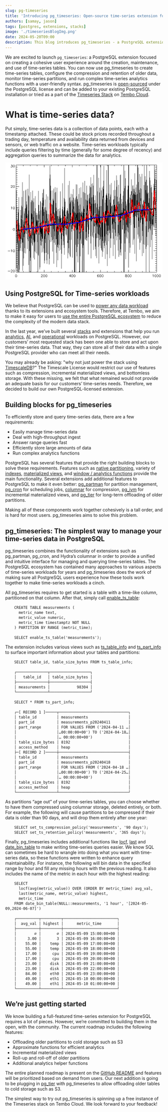 ```yaml
---
slug: pg-timeseries
title: 'Introducing pg_timeseries: Open-source time-series extension for PostgreSQL'
authors: [samay, jason]
tags: [postgres, extensions, stacks]
image: './timeseriesBlogImg.png'
date: 2024-05-20T09:00
description: This blog introduces pg_timeseries - a PostgreSQL extension focused on creating a cohesive user experience around the creation, maintenance, and use of time-series tables.
---
```


We are excited to launch `pg_timeseries`: a PostgreSQL extension focused on creating a cohesive user experience around the creation, maintenance, and use of time-series tables. You can now use pg_timeseries to create time-series tables, configure the compression and retention of older data, monitor time-series partitions, and run complex time-series analytics functions with a user-friendly syntax. pg_timeseries is [open-sourced](https://github.com/tembo-io/pg_timeseries) under the PostgreSQL license and can be added to your existing PostgreSQL installation or tried as a part of the [Timeseries Stack](https://tembo.io/docs/product/stacks/analytical/timeseries) on [Tembo Cloud](https://cloud.tembo.io/).


# What is time-series data?

Put simply, time-series data is a collection of data points, each with a timestamp attached. These could be stock prices recorded throughout a trading day, temperature and availability data returned from devices and sensors, or web traffic on a website. Time-series workloads typically include queries filtering by time (generally for some degree of recency) and aggregation queries to summarize the data for analytics.

![time-series](./ts-wiki.png 'time-series')


## Using PostgreSQL for Time-series workloads

We believe that PostgreSQL can be used to [power any data workload](https://tembo.io/blog/tembo-manifesto) thanks to its extensions and ecosystem tools. Therefore, at Tembo, we aim to make it easy for users to [use the entire PostgreSQL ecosystem](https://tembo.io/blog/ga) to reduce the complexity of the modern data stack.

In the last year, we’ve built several [stacks](https://tembo.io/docs/product/stacks/intro-to-stacks) and extensions that help you run [analytics](https://tembo.io/docs/product/stacks/analytical/data-warehouse), [AI](https://tembo.io/docs/product/stacks/ai/vectordb/getting-started), and [operational](https://tembo.io/docs/product/stacks/transactional/oltp) workloads on PostgreSQL. However, our customers’ most requested stack has been one able to store and act upon their time-series data. That way, they can store all of their data with a single PostgreSQL provider who can meet all their needs.

You may already be asking: "why not just power the stack using [TimescaleDB](https://github.com/timescale/timescaledb)?" The Timescale License would restrict our use of features such as compression, incremental materialized views, and bottomless storage. With these missing, we felt that what remained would not provide an adequate basis for our customers’ time-series needs. Therefore, we decided to build our own PostgreSQL-licensed extension.


## Building blocks for pg_timeseries

To efficiently store and query time-series data, there are a few requirements:

* Easily manage time-series data
* Deal with high-throughput ingest
* Answer range queries fast
* Efficiently store large amounts of data
* Run complex analytics functions

PostgreSQL has several features that provide the right building blocks to solve these requirements. Features such as [native partitioning](https://www.postgresql.org/docs/current/ddl-partitioning.html), variety of [indexes](https://www.postgresql.org/docs/current/indexes.html), [materialized views](https://www.postgresql.org/docs/current/rules-materializedviews.html), and [window / analytics functions](https://www.postgresql.org/docs/current/tutorial-window.html) provide the main functionality. Several extensions add additional features to PostgreSQL to make it even better: [pg_partman](https://github.com/pgpartman/pg_partman) for partition management, [pg_cron](https://github.com/citusdata/pg_cron) for scheduling jobs, [columnar](https://github.com/hydradatabase/hydra/tree/main/columnar) for compression, [pg_ivm](https://github.com/sraoss/pg_ivm) for incremental materialized views, and [pg_tier](https://github.com/tembo-io/pg_tier) for long-term offloading of older partitions.

Making all of these components work together cohesively is a tall order, and is hard for most users. pg_timeseries aims to solve this problem.


## pg_timeseries: The simplest way to manage your time-series data in PostgreSQL

pg_timeseries combines the functionality of extensions such as pg_partman, pg_cron, and Hydra’s columnar in order to provide a unified and intuitive interface for managing and querying time-series tables. The PostgreSQL ecosystem has contained many approaches to various aspects of time-series workloads for years and pg_timeseries does the work of making sure all PostgreSQL users experience how these tools work together to make time-series workloads a cinch.

All pg_timeseries requires to get started is a table with a time-like column, partitioned on that column. After that, simply call [enable_ts_table](https://github.com/tembo-io/pg_timeseries/blob/main/doc/reference.md#enable_ts_table):


```
    CREATE TABLE measurements (
      metric_name text,
      metric_value numeric,
      metric_time timestamptz NOT NULL
    ) PARTITION BY RANGE (metric_time);

    SELECT enable_ts_table('measurements');
```


The extension includes various views such as [ts_table_info](https://github.com/tembo-io/pg_timeseries/blob/main/doc/reference.md#ts_table_info) and [ts_part_info](https://github.com/tembo-io/pg_timeseries/blob/main/doc/reference.md#ts_part_info) to surface important information about your tables and partitions:


```
    SELECT table_id, table_size_bytes FROM ts_table_info;

    ┌──────────────┬──────────────────┐
    │   table_id   │ table_size_bytes │
    ├──────────────┼──────────────────┤
    │ measurements │            98304 │
    └──────────────┴──────────────────┘

	SELECT * FROM ts_part_info;

    ┌─[ RECORD 1 ]─────┬───────────────────────────────┐
    │ table_id         │ measurements                  │
    │ part_id          │ measurements_p20240411        │
    │ part_range       │ FOR VALUES FROM ('2024-04-11 …│
    │                  │…00:00:00+00') TO ('2024-04-18…│
    │                  │… 00:00:00+00')                │
    │ table_size_bytes │ 8192                          │
    │ access_method    │ heap                          │
    ├─[ RECORD 2 ]─────┼───────────────────────────────┤
    │ table_id         │ measurements                  │
    │ part_id          │ measurements_p20240418        │
    │ part_range       │ FOR VALUES FROM ('2024-04-18 …│
    │                  │…00:00:00+00') TO ('2024-04-25…│
    │                  │… 00:00:00+00')                │
    │ table_size_bytes │ 8192                          │
    │ access_method    │ heap                          │
    └──────────────────┴───────────────────────────────┘
```


As partitions “age out” of your time-series tables, you can choose whether to have them compressed using columnar storage, deleted entirely, or both. For example, the following will cause partitions to be compressed if their data is older than 90 days, and will drop them entirely after one year:


```
    SELECT set_ts_compression_policy('measurements', '90 days');
    SELECT set_ts_retention_policy('measurements', '365 days');
```


Finally, pg_timeseries includes additional functions like [locf](https://github.com/tembo-io/pg_timeseries/blob/main/doc/reference.md#locf), [last](https://github.com/tembo-io/pg_timeseries/blob/main/doc/reference.md#firstlast) and [date_bin_table](https://github.com/tembo-io/pg_timeseries/blob/main/doc/reference.md#date_bin_table) to make writing time-series queries easier. We know SQL can sometimes be hard to wrangle into doing what you want with time-series data, so these functions were written to enhance query maintainability. For instance, the following will bin data in the specified range by hour and fill any missing hours with the previous reading. It also includes the name of the metric in each hour with the highest reading:


```
    SELECT
      locf(avg(metric_value)) OVER (ORDER BY metric_time) avg_val,
      last(metric_name, metric_value) highest,
      metric_time
    FROM date_bin_table(NULL::measurements, '1 hour', '[2024-05-09,2024-06-07]')

    ┌──────────┬─────────┬────────────────────────┐
    │  avg_val │ highest │      metric_time       │
    ├──────────┼─────────┼────────────────────────┤
    │        ∅ │       ∅ │ 2024-05-09 15:00:00+00 │
    │     3.00 │       3 │ 2024-05-09 16:00:00+00 │
    │    55.00 │    temp │ 2024-05-09 17:00:00+00 │
    │    55.00 │    temp │ 2024-05-09 18:00:00+00 │
    │    17.00 │     cpu │ 2024-05-09 19:00:00+00 │
    │    17.00 │     cpu │ 2024-05-09 20:00:00+00 │
    │    23.00 │    disk │ 2024-05-09 21:00:00+00 │
    │    23.00 │    disk │ 2024-05-09 22:00:00+00 │
    │    84.00 │    eth0 │ 2024-05-09 23:00:00+00 │
    │    49.00 │    eth1 │ 2024-05-10 00:00:00+00 │
    │    49.00 │    eth1 │ 2024-05-10 01:00:00+00 │
    └──────────┴─────────┴────────────────────────┘
```



## We’re just getting started

We know building a full-featured time-series extension for PostgreSQL requires a lot of pieces. However, we’re committed to building them in the open, with the community. The current roadmap includes the following features:

* Offloading older partitions to cold storage such as S3
* Approximate functions for efficient analytics
* Incremental materialized views
* Roll-up and roll-off of older partitions
* Additional analytics helper functions

The entire planned roadmap is present on the [GitHub README](https://github.com/tembo-io/pg_timeseries/tree/main?tab=readme-ov-file#roadmap) and features will be prioritized based on demand from users. Our next addition is going to be plugging in [pg_tier](https://github.com/tembo-io/pg_tier) with pg_timeseries to allow offloading older tables to cold storage such as S3.

The simplest way to try out pg_timeseries is spinning up a free instance of the Timeseries stack on Tembo Cloud. We look forward to your feedback!

